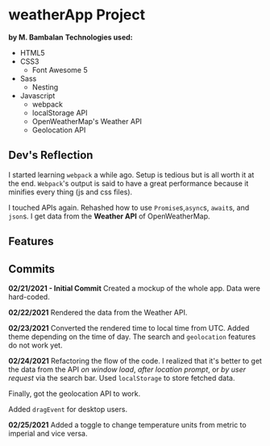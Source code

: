 # weatherApp Project

**by M. Bambalan**
**Technologies used:**

- HTML5
- CSS3
  - Font Awesome 5
- Sass
  - Nesting
- Javascript
  - webpack
  - localStorage API
  - OpenWeatherMap's Weather API
  - Geolocation API

## Dev's Reflection

I started learning `webpack` a while ago. Setup is tedious but is all worth it at the end. `Webpack`'s output is said to have a great performance because it minifies every thing (js and css files).

I touched APIs again. Rehashed how to use `Promise`s,`async`s, `await`s, and `json`s. I get data from the **Weather API** of OpenWeatherMap.

## Features

## Commits

**02/21/2021 - Initial Commit**
Created a mockup of the whole app. Data were hard-coded.

**02/22/2021**
Rendered the data from the Weather API.

**02/23/2021**
Converted the rendered time to local time from UTC. Added theme depending on the time of day. The search and `geolocation` features do not work yet.

**02/24/2021**
Refactoring the flow of the code. I realized that it's better to get the data from the API _on window load_, _after location prompt_, or _by user request_ via the search bar. Used `localStorage` to store fetched data.

Finally, got the geolocation API to work.

Added `dragEvent` for desktop users.

**02/25/2021**
Added a toggle to change temperature units from metric to imperial and vice versa.
